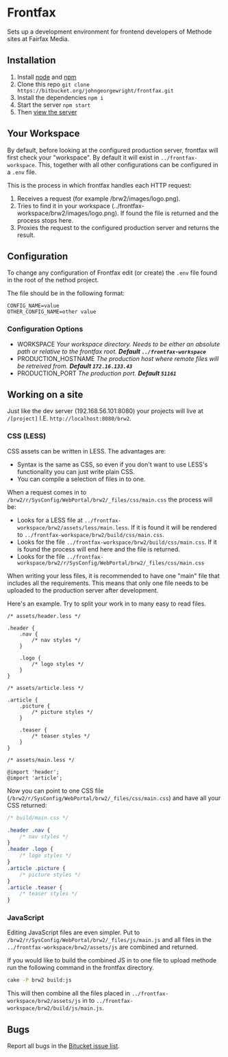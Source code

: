 Frontfax
=======

Sets up a development environment for frontend developers of Methode sites at Fairfax Media.

Installation
------------

1. Install [node](http://nodejs.org) and [npm](https://npmjs.org)
2. Clone this repo `git clone https://bitbucket.org/johngeorgewright/frontfax.git`
3. Install the dependencies `npm i`
4. Start the server `npm start`
5. Then [view the server](http://localhost:8080)

Your Workspace
--------------

By default, before looking at the configured production server, frontfax will first check your "workspace". By default it will exist in `../frontfax-workspace`. This, together with all other configurations can be configured in a `.env` file.

This is the process in which frontfax handles each HTTP request:

1. Receives a request (for example /brw2/images/logo.png).
2. Tries to find it in your workspace (../frontfax-workspace/brw2/images/logo.png). If found the file is returned and the process stops here.
3. Proxies the request to the configured production server and returns the result.

Configuration
-------------

To change any configuration of Frontfax edit (or create) the `.env` file found in the root of the nethod project.

The file should be in the following format:

```
CONFIG_NAME=value
OTHER_CONFIG_NAME=other value
```

### Configuration Options

- WORKSPACE *Your workspace directory. Needs to be either an absolute path or relative to the frontfax root. __Default `../frontfax-workspace`__*
- PRODUCTION_HOSTNAME *The production host where remote files will be retreived from. __Default `172.16.133.43`__*
- PRODUCTION_PORT *The production port. __Default `51161`__*

Working on a site
-----------------

Just like the dev server (192.168.56.101:8080) your projects will live at `/[project]` I.E. `http://localhost:8080/brw2`.

### CSS (LESS)

CSS assets can be written in LESS. The advantages are:

- Syntax is the same as CSS, so even if you don't want to use LESS's functionality you can just write plain CSS.
- You can compile a selection of files in to one.

When a request comes in to `/brw2/r/SysConfig/WebPortal/brw2/_files/css/main.css` the process will be:

- Looks for a LESS file at `../frontfax-workspace/brw2/assets/less/main.less`. If it is found it will be rendered to `../frontfax-workspace/brw2/build/css/main.css`.
- Looks for the file `../frontfax-workspace/brw2/build/css/main.css`. If it is found the process will end here and the file is returned.
- Looks for the file `../frontfax-workspace/brw2/r/SysConfig/WebPortal/brw2/_files/css/main.css`

When writing your less files, it is recommended to have one "main" file that includes all the requirements. This means that only one file needs to be uploaded to the production server after development.

Here's an example. Try to split your work in to many easy to read files.

```less
/* assets/header.less */

.header {
	.nav {
		/* nav styles */
	}

	.logo {
		/* logo styles */
	}
}
```

```less
/* assets/article.less */

.article {
	.picture {
		/* picture styles */
	}

	.teaser {
		/* teaser styles */
	}
}
```

```less
/* assets/main.less */

@import 'header';
@import 'article';
```

Now you can point to one CSS file (`/brw2/r/SysConfig/WebPortal/brw2/_files/css/main.css`) and have all your CSS returned:

```css
/* build/main.css */

.header .nav {
	/* nav styles */
}
.header .logo {
	/* logo styles */
}
.article .picture {
	/* picture styles */
}
.article .teaser {
	/* teaser styles */
}
```

### JavaScript

Editing JavaScript files are even simpler. Put to `/brw2/r/SysConfig/WebPortal/brw2/_files/js/main.js` and all files in the `../frontfax-workspace/brw2/assets/js` are combined and returned.

If you would like to build the combined JS in to one file to upload methode run the following command in the frontfax directory.

```sh
cake -P brw2 build:js
```

This will then combine all the files placed in `../frontfax-workspace/brw2/assets/js` in to `../frontfax-workspace/brw2/build/js/main.js`.

Bugs
----

Report all bugs in the [Bitucket issue list](https://bitbucket.org/johngeorgewright/frontfax/issues).

